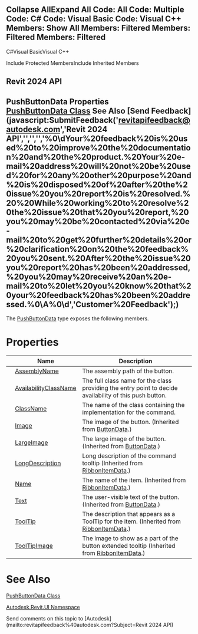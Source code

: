 ﻿

Collapse AllExpand All Code: All Code: Multiple Code: C# Code: Visual Basic Code: Visual C++  Members: Show All Members: Filtered Members: Filtered Members: Filtered   
---  
  
C#Visual BasicVisual C++

Include Protected MembersInclude Inherited Members

Revit 2024 API  
---  
PushButtonData Properties  
[PushButtonData Class](a192ae26-cdca-3d36-72cb-51074ccd9fec.md) See Also [Send Feedback](javascript:SubmitFeedback\('revitapifeedback@autodesk.com','Revit 2024 API','','','','%0\\dYour%20feedback%20is%20used%20to%20improve%20the%20documentation%20and%20the%20product.%20Your%20e-mail%20address%20will%20not%20be%20used%20for%20any%20other%20purpose%20and%20is%20disposed%20of%20after%20the%20issue%20you%20report%20is%20resolved.%20%20While%20working%20to%20resolve%20the%20issue%20that%20you%20report,%20you%20may%20be%20contacted%20via%20e-mail%20to%20get%20further%20details%20or%20clarification%20on%20the%20feedback%20you%20sent.%20After%20the%20issue%20you%20report%20has%20been%20addressed,%20you%20may%20receive%20an%20e-mail%20to%20let%20you%20know%20that%20your%20feedback%20has%20been%20addressed.%0\\A%0\\d','Customer%20Feedback'\);)  
---  
  
The [PushButtonData](a192ae26-cdca-3d36-72cb-51074ccd9fec.md) type exposes the following members.

# Properties

|  | Name | Description |
| --- | --- | --- |
|  | [AssemblyName](aac7ffb6-83c4-e2f9-2dd9-2ca5e87e6489.md) | The assembly path of the button. |
|  | [AvailabilityClassName](f7fb1481-da65-e993-02e1-d16bc84bb177.md) | The full class name for the class providing the entry point to decide availability of this push button. |
|  | [ClassName](e357858a-8d9a-7e9f-8ae6-aa526dbfa0c4.md) | The name of the class containing the implementation for the command. |
|  | [Image](2192e909-e045-10f7-2213-86a09a6d3536.md) | The image of the button. (Inherited from [ButtonData](5583a34f-06a1-dbd2-001f-51f57e9800ed.md).) |
|  | [LargeImage](f63f7b0c-e200-e4ad-6d0d-4716d12ed243.md) | The large image of the button. (Inherited from [ButtonData](5583a34f-06a1-dbd2-001f-51f57e9800ed.md).) |
|  | [LongDescription](d46ff6f7-5937-2f82-87d4-dabb7cabfe0e.md) | Long description of the command tooltip  (Inherited from [RibbonItemData](eb399d25-88cb-c3a1-c445-37077b3a5aa1.md).) |
|  | [Name](162bf718-d706-d7f6-b16d-08f1fcd38849.md) | The name of the item. (Inherited from [RibbonItemData](eb399d25-88cb-c3a1-c445-37077b3a5aa1.md).) |
|  | [Text](292dafb4-e985-a867-6ae5-0473322925e9.md) | The user-visible text of the button. (Inherited from [ButtonData](5583a34f-06a1-dbd2-001f-51f57e9800ed.md).) |
|  | [ToolTip](9642a773-d812-3bb6-9a30-faae3af9468e.md) | The description that appears as a ToolTip for the item. (Inherited from [RibbonItemData](eb399d25-88cb-c3a1-c445-37077b3a5aa1.md).) |
|  | [ToolTipImage](ab1eb8b1-9b09-1afe-7473-9911af6fef1b.md) | The image to show as a part of the button extended tooltip  (Inherited from [RibbonItemData](eb399d25-88cb-c3a1-c445-37077b3a5aa1.md).) |
  
# See Also

[PushButtonData Class](a192ae26-cdca-3d36-72cb-51074ccd9fec.md)

[Autodesk.Revit.UI Namespace](e86fd90a-8957-02a6-da7f-ced248966e3e.md)

Send comments on this topic to [Autodesk](mailto:revitapifeedback%40autodesk.com?Subject=Revit 2024 API)
